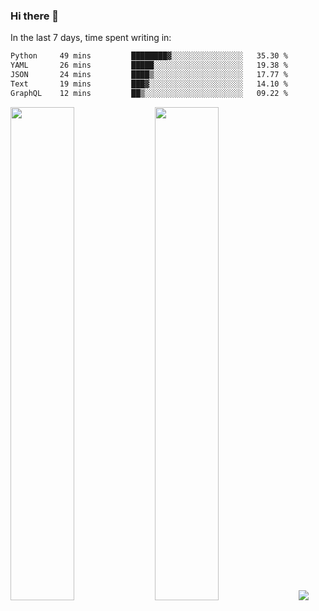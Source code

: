 ### Hi there 👋

In the last 7 days, time spent writing in:

<!--START_SECTION:waka-->

```txt
Python     49 mins         ████████▓░░░░░░░░░░░░░░░░   35.30 %
YAML       26 mins         █████░░░░░░░░░░░░░░░░░░░░   19.38 %
JSON       24 mins         ████▒░░░░░░░░░░░░░░░░░░░░   17.77 %
Text       19 mins         ███▓░░░░░░░░░░░░░░░░░░░░░   14.10 %
GraphQL    12 mins         ██▒░░░░░░░░░░░░░░░░░░░░░░   09.22 %
```

<!--END_SECTION:waka-->

<img src="https://wakatime.com/share/@jimtje/5d0c92de-08f8-4a72-8f2f-6a9693d1e318.svg" width=45% height=45%> <img src="https://wakatime.com/share/@jimtje/501498ae-bda5-4da7-a89d-b40bcdd5556d.svg" width=45% height=45%>
![](https://hit.yhype.me/github/profile?user_id=43537315)
